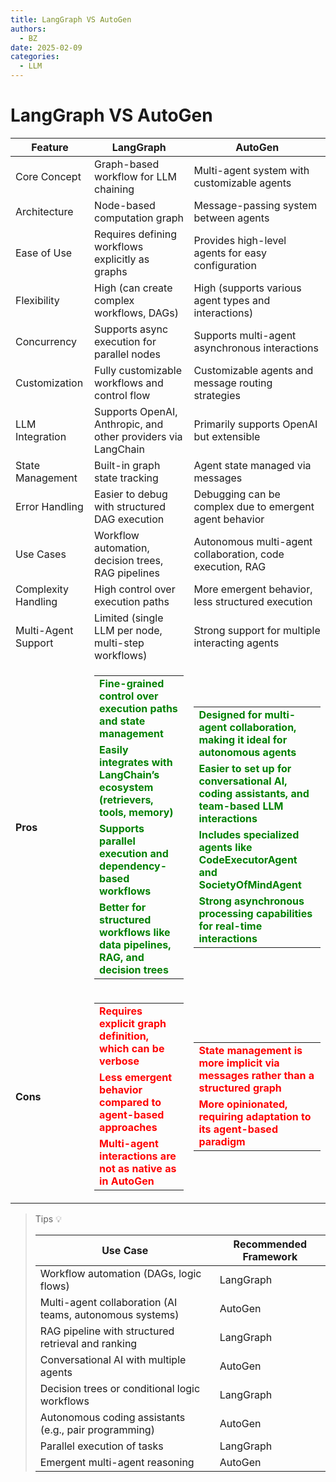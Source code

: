 ```yaml
---
title: LangGraph VS AutoGen
authors:
  - BZ
date: 2025-02-09
categories: 
  - LLM
---
```



# LangGraph VS AutoGen

<!-- more -->

|Feature|	LangGraph|	AutoGen|
|---|---|---|
|Core Concept|	Graph-based workflow for LLM chaining|	Multi-agent system with customizable agents|
|Architecture|	Node-based computation graph |	Message-passing system between agents|
|Ease of Use|	Requires defining workflows explicitly as graphs|	Provides high-level agents for easy configuration|
|Flexibility|	High (can create complex workflows, DAGs)|	High (supports various agent types and interactions)|
|Concurrency|	Supports async execution for parallel nodes|	Supports multi-agent asynchronous interactions|
|Customization|	Fully customizable workflows and control flow|	Customizable agents and message routing strategies|
|LLM Integration|	Supports OpenAI, Anthropic, and other providers via LangChain|	Primarily supports OpenAI but extensible|
|State Management|	Built-in graph state tracking|	Agent state managed via messages|
|Error Handling|	Easier to debug with structured DAG execution |	Debugging can be complex due to emergent agent behavior|
|Use Cases|	Workflow automation, decision trees, RAG pipelines|	Autonomous multi-agent collaboration, code execution, RAG|
|Complexity Handling|	High control over execution paths|	More emergent behavior, less structured execution|
|Multi-Agent Support|	Limited (single LLM per node, multi-step workflows)	|Strong support for multiple interacting agents|
| **Pros** | <table style="color: green; font-weight: bold">  <tbody> <tr> <td>Fine-grained control over execution paths and state management</td>  </tr> <tr> <td>Easily integrates with LangChain’s ecosystem (retrievers, tools, memory)</td>  </tr> <tr> <td>Supports parallel execution and dependency-based workflows</td>  </tr> <tr> <td>Better for structured workflows like data pipelines, RAG, and decision trees</td> </tr> </tbody> </table>|<table style="color: green; font-weight:  bold"> <tbody> <tr> <td>Designed for multi-agent  collaboration, making it ideal for autonomous  agents</td> </tr> <tr> <td>Easier to  set up  for  conversational  AI, coding  assistants,  and  team-based LLM  interactions</td>  </tr>  <tr> <td>Includes  specialized  agents  like CodeExecutorAgent  and SocietyOfMindAgent</td> </tr> <tr> <td>Strong asynchronous processing capabilities for real-time interactions</td> </tr> </tbody> </table> |
| **Cons**|<table style="color: red; font-weight: bold ;"> <tbody> <tr> <td>Requires explicit graph  definition, which can be verbose</td> </tr> <tr> <td>Less emergent behavior compared to agent-based approaches</td> </tr> <tr> <td>Multi-agent interactions are not as native as in AutoGen</td> </tr> </tbody> </table> |<table style="color:  red; font-weight: bold ;">  <tbody> <tr> <td>State  management is more  implicit via messages  rather than a  structured graph</td> </tr>  <tr> <td>More opinionated, requiring adaptation to its agent-based paradigm</td> </tr> </tbody> </table>|

> Tips :bulb:
>
> |Use Case|	Recommended Framework|
> |---|---|
> |Workflow automation (DAGs, logic flows)|	LangGraph|
> |Multi-agent collaboration (AI teams, autonomous systems)|	AutoGen|
> |RAG pipeline with structured retrieval and ranking	|LangGraph|
> |Conversational AI with multiple agents|	AutoGen|
> |Decision trees or conditional logic workflows|	LangGraph|
> |Autonomous coding assistants (e.g., pair programming)|	AutoGen|
> |Parallel execution of tasks|	LangGraph|
> |Emergent multi-agent reasoning|	AutoGen|